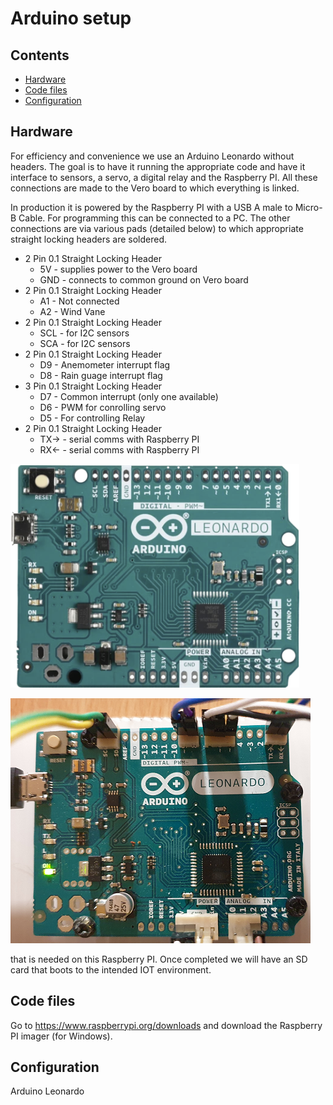 # **Arduino setup**

## **Contents**

- [Hardware](#Hardware)
- [Code files](#Code-files)
- [Configuration](#Configuration)

## **Hardware**

For efficiency and convenience we use an Arduino Leonardo without headers.
The goal is to have it running the appropriate code and have it interface to sensors, a servo, a digital relay and the Raspberry PI. All these connections are made to the Vero board to which everything is linked.

In production it is powered by the Raspberry PI with a USB A male to Micro-B Cable. For programming this can be connected to a PC. The other connections are via various pads (detailed below) to which appropriate straight locking headers are soldered.

* 2 Pin 0.1 Straight Locking Header
  * 5V - supplies power to the Vero board
  * GND - connects to common ground on Vero board
* 2 Pin 0.1 Straight Locking Header
  * A1 - Not connected
  * A2 - Wind Vane
* 2 Pin 0.1 Straight Locking Header
  * SCL - for I2C sensors
  * SCA - for I2C sensors
* 2 Pin 0.1 Straight Locking Header
  * D9 - Anemometer interrupt flag
  * D8 - Rain guage interrupt flag
* 3 Pin 0.1 Straight Locking Header
  * D7 - Common interrupt (only one available)
  * D6 - PWM for conrolling servo
  * D5 - For controlling Relay
* 2 Pin 0.1 Straight Locking Header
  * TX-> - serial comms with Raspberry PI
  * RX<- - serial comms with Raspberry PI

![alt text](images/Leonardo1.png "Leonardo1")

![alt text](images/Leonardo2.png "Leonardo2")


that is needed on this Raspberry PI. Once completed we will have an SD card that boots to the intended IOT environment.

## **Code files**

Go to <https://www.raspberrypi.org/downloads> and download the Raspberry PI imager (for Windows).

## **Configuration**

Arduino Leonardo

